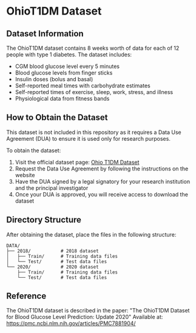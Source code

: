 # OhioT1DM Dataset

## Dataset Information

The OhioT1DM dataset contains 8 weeks worth of data for each of 12 people with type 1 diabetes. The dataset includes:
- CGM blood glucose level every 5 minutes
- Blood glucose levels from finger sticks
- Insulin doses (bolus and basal)
- Self-reported meal times with carbohydrate estimates
- Self-reported times of exercise, sleep, work, stress, and illness
- Physiological data from fitness bands

## How to Obtain the Dataset

This dataset is not included in this repository as it requires a Data Use Agreement (DUA) to ensure it is used only for research purposes.

To obtain the dataset:
1. Visit the official dataset page: [Ohio T1DM Dataset](https://www.taliaandeducation.org/datasets/ohio-t1dm-dataset)
2. Request the Data Use Agreement by following the instructions on the website
3. Have the DUA signed by a legal signatory for your research institution and the principal investigator
4. Once your DUA is approved, you will receive access to download the dataset

## Directory Structure

After obtaining the dataset, place the files in the following structure:

```
DATA/
├── 2018/           # 2018 dataset
│   ├── Train/      # Training data files
│   └── Test/       # Test data files
└── 2020/           # 2020 dataset
    ├── Train/      # Training data files
    └── Test/       # Test data files
```

## Reference

The OhioT1DM dataset is described in the paper:
"The OhioT1DM Dataset for Blood Glucose Level Prediction: Update 2020"
Available at: https://pmc.ncbi.nlm.nih.gov/articles/PMC7881904/ 